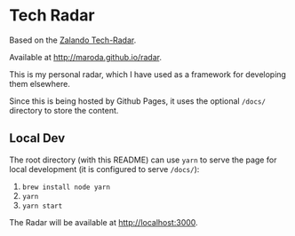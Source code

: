 # Tech Radar

Based on the [Zalando Tech-Radar](https://github.com/zalando/tech-radar).

Available at <http://maroda.github.io/radar>.

This is my personal radar, which I have used as a framework for developing them elsewhere.

Since this is being hosted by Github Pages, it uses the optional `/docs/` directory to store the content.

## Local Dev

The root directory (with this README) can use `yarn` to serve the page for local development (it is configured to serve `/docs/`):

1. `brew install node yarn`
2. `yarn`
3. `yarn start`

The Radar will be available at <http://localhost:3000>.
